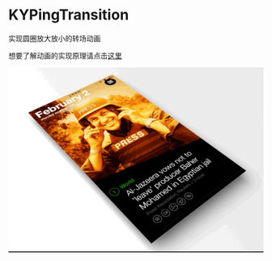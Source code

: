 # KYPingTransition
实现圆圈放大放小的转场动画


想要了解动画的实现原理请点击[这里](http://kittenyang.com/pingtransition/)


![](pin_g.gif)
